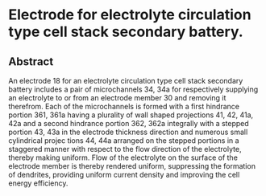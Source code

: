# Electrode for electrolyte circulation type cell stack secondary battery.

## Abstract
An electrode 18 for an electrolyte circulation type cell stack secondary battery includes a pair of microchannels 34, 34a for respectively supplying an electrolyte to or from an electrode member 30 and removing it therefrom. Each of the microchannels is formed with a first hindrance portion 361, 361a having a plurality of wall shaped projections 41, 42, 41a, 42a and a second hindrance portion 362, 362a integrally with a stepped portion 43, 43a in the electrode thickness direction and numerous small cylindrical projec tions 44, 44a arranged on the stepped portions in a staggered manner with respect to the flow direction of the electrolyte, thereby making uniform. Flow of the electrolyte on the surface of the electrode member is thereby rendered uniform, suppressing the formation of dendrites, providing uniform current density and improving the cell energy efficiency.